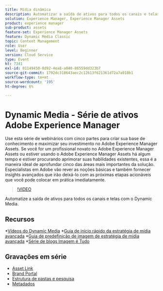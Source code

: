 ```yaml
---
title: Mídia dinâmica
description: Automatizar a saída de ativos para todos os canais e telas
solution: Experience Manager, Experience Manager Assets
product: experience manager
sub-product: assets
feature-set: Experience Manager Assets
feature: Dynamic Media Classic
topic: Content Management
role: User
level: Beginner
version: Cloud Service
type: Event
kt: 7341
exl-id: 01149450-8d92-4ea8-a048-86559dd323b7
source-git-commit: 1792dc318643aec2c12613f621361d72a7a918b1
workflow-type: tm+mt
source-wordcount: '195'
ht-degree: 6%

---
```


# Dynamic Media - Série de ativos Adobe Experience Manager

Use esta série de webinários com cinco partes para criar sua base de conhecimento e maximizar seu investimento no Adobe Experience Manager Assets. Se você for um profissional novato no Adobe Experience Manager Assets ou estiver usando o Adobe Experience Manager Assets há algum tempo e estiver procurando aprimorar suas habilidades existentes, essa é a maneira ideal de aprofundar cinco das áreas mais importantes da solução. Especialistas em Adobe vão rever as noções básicas e também fornecer insights avançados que irão deixá-lo com as próximas etapas acionáveis que você pode colocar em prática imediatamente.

>[!VIDEO](https://video.tv.adobe.com/v/332132/?quality=12&learn=on&hidetitle=true)

Automatize a saída de ativos para todos os canais e telas com o Dynamic Media.

## Recursos

*[Vídeos do Dynamic Media](https://experienceleague.adobe.com/docs/experience-manager-learn/assets/dynamic-media/dynamic-media-overview-feature-video-use.html#dynamic-media)
*[Guia de início rápido da estratégia de mídia avançada](https://www.adobe.com/content/dam/www/us/en/experience-manager/pdfs/dynamic-media-kickstart-guide-2019.pdf)
*[Guia de predefinição de imagem de estratégia de mídia avançada](https://www.adobe.com/content/dam/www/us/en/experience-manager/pdfs/dynamic-media-image-preset-guide.pdf)
*[Série de blogs Imagem é Tudo](https://business.adobe.com/blog/basics/image-is-everything-part-1-has-your-rich-media-strategy-expired)

## Gravações em série

* [Asset Link](asset-link.md)
* [Brand Portal](brand-portal.md)
* [Estrutura de pastas e pesquisa](folder-structure-search.md)
* [Metadados](metadata.md)
